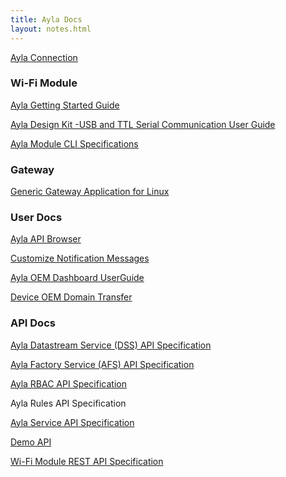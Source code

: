 ```yaml
---
title: Ayla Docs
layout: notes.html
---
```


[Ayla Connection](https://connection.aylanetworks.com)

### Wi-Fi Module

[Ayla Getting Started Guide](https://aylanetworks.app.box.com/file/226288388839)

[Ayla Design Kit -USB and TTL Serial Communication User Guide](https://aylanetworks.app.box.com/file/190777062460)

[Ayla Module CLI Specifications](https://aylanetworks.app.box.com/file/204534541932)

### Gateway

[Generic Gateway Application for Linux](https://aylanetworks.app.box.com/folder/5938292861)

### User Docs

[Ayla API Browser](https://aylanetworks.app.box.com/folder/49488661971)

[Customize Notification Messages](https://aylanetworks.app.box.com/folder/5937013601)

[Ayla OEM Dashboard UserGuide](https://aylanetworks.app.box.com/file/276605459912)

[Device OEM Domain Transfer]()

### API Docs

[Ayla Datastream Service (DSS) API Specification](https://aylanetworks.app.box.com/file/237713370293)

[Ayla Factory Service (AFS) API Specification](https://aylanetworks.app.box.com/folder/20535955243)

[Ayla RBAC API Specification](https://aylanetworks.app.box.com/folder/5979622365)

Ayla Rules API Specification

[Ayla Service API Specification](https://aylanetworks.app.box.com/file/292734137025)

[Demo API](https://aylanetworks.app.box.com/folder/5937201573)

[Wi-Fi Module REST API Specification](https://aylanetworks.app.box.com/folder/5978002845)

